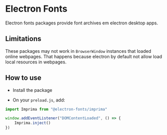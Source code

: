 # Electron Fonts

Electron fonts packages provide font archives em electron desktop apps.

## Limitations

These packages may not work in `BrowserWindow` instances that loaded online webpages. That happens because electron by default not allow load local resources in webpages.

## How to use

* Install the package

* On your `preload.js`, add:

```ts
import Imprima from "@electron-fonts/imprima"

window.addEventListener("DOMContentLoaded", () => {
    Imprima.inject()
})
```